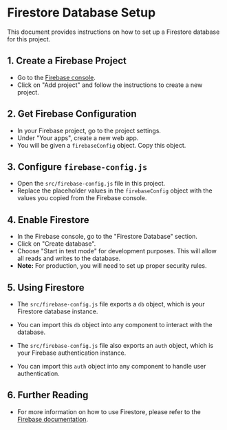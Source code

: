 
# Firestore Database Setup

This document provides instructions on how to set up a Firestore database for this project.

## 1. Create a Firebase Project

- Go to the [Firebase console](https://console.firebase.google.com/).
- Click on "Add project" and follow the instructions to create a new project.

## 2. Get Firebase Configuration

- In your Firebase project, go to the project settings.
- Under "Your apps", create a new web app.
- You will be given a `firebaseConfig` object. Copy this object.

## 3. Configure `firebase-config.js`

- Open the `src/firebase-config.js` file in this project.
- Replace the placeholder values in the `firebaseConfig` object with the values you copied from the Firebase console.

## 4. Enable Firestore

- In the Firebase console, go to the "Firestore Database" section.
- Click on "Create database".
- Choose "Start in test mode" for development purposes. This will allow all reads and writes to the database.
- **Note:** For production, you will need to set up proper security rules.

## 5. Using Firestore

- The `src/firebase-config.js` file exports a `db` object, which is your Firestore database instance.
- You can import this `db` object into any component to interact with the database.

- The `src/firebase-config.js` file also exports an `auth` object, which is your Firebase authentication instance.
- You can import this `auth` object into any component to handle user authentication.

## 6. Further Reading

- For more information on how to use Firestore, please refer to the [Firebase documentation](https://firebase.google.com/docs/firestore).
